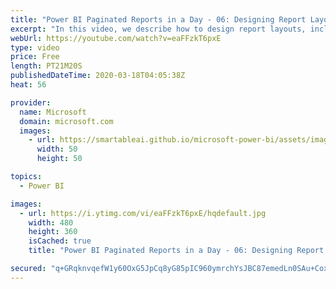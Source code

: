 ```yaml
---
title: "Power BI Paginated Reports in a Day - 06: Designing Report Layouts - Part 3"
excerpt: "In this video, we describe how to design report layouts, including setting properties dynamically.  The Power BI Paginated Reports in a Day online course aims to empower you as a report author with the technical knowledge required to create, publish, and distribute Power BI paginated reports. We recommend"
webUrl: https://youtube.com/watch?v=eaFFzkT6pxE
type: video
price: Free
length: PT21M20S
publishedDateTime: 2020-03-18T04:05:38Z
heat: 56

provider:
  name: Microsoft
  domain: microsoft.com
  images:
    - url: https://smartableai.github.io/microsoft-power-bi/assets/images/organizations/microsoft.com-50x50.jpg
      width: 50
      height: 50

topics:
  - Power BI

images:
  - url: https://i.ytimg.com/vi/eaFFzkT6pxE/hqdefault.jpg
    width: 480
    height: 360
    isCached: true
    title: "Power BI Paginated Reports in a Day - 06: Designing Report Layouts - Part 3"

secured: "q+GRqknvqefW1y60OxG5JpCq8yG85pIC960ymrchYsJBC87emedLn0SAu+CoxTV6pB79RBR+bLdE5td7+M5qH5TtRd6bSS7qULbWTmJWKQpNJCFcpxjj0RsGB55I0b6IEL/Y5KcAjT0up5i4ie0T/Rggj6V1yaM19o+LjpCwNDvlXQWXBDP0Dp7UIJkPRPzaXDANuoglbf/NTbUdsKXJI5VndX3K68R4i3DIcBaNM11ul+yoTQTmal25rVV03uzi6utRWO3CqpZR+HpAAZiVUYRU/YswmD2Pz4KPIXBFLsmm+bF4WZSwqXaThXQ2k4onch57FBa8o/3ZqRH9bq9HNbK+TVGsjYb6lLMTBVRnMx6LBRq1DjNWIzsqnW//sFrnQysuZS59kCH838V7e7e1qQ==;8okMvkYkwLOu6XiMw1ChiQ=="
---
```


